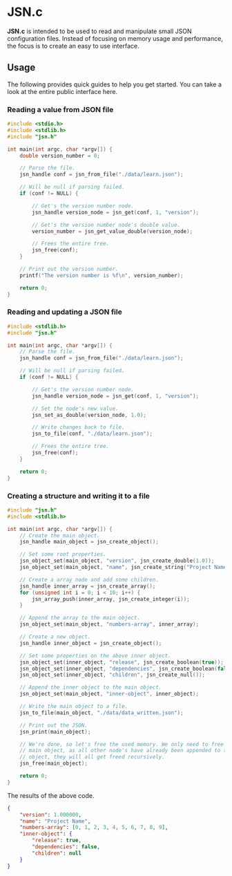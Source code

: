# JSN.c

**JSN.c** is intended to be used to read and manipulate small JSON configuration
files. Instead of focusing on memory usage and performance, the focus is to
create an easy to use interface.

## Usage

The following provides quick guides to help you get started. You can take a
look at the entire public interface here.

### Reading a value from JSON file

```C
#include <stdio.h>
#include <stdlib.h>
#include "jsn.h"

int main(int argc, char *argv[]) {
    double version_number = 0;

    // Parse the file.
    jsn_handle conf = jsn_from_file("./data/learn.json");

    // Will be null if parsing failed.
    if (conf != NULL) {

        // Get's the version number node.
        jsn_handle version_node = jsn_get(conf, 1, "version");

        // Get's the version number node's double value.
        version_number = jsn_get_value_double(version_node);

        // Frees the entire tree.
        jsn_free(conf);
    }

    // Print out the version number.
    printf("The version number is %f\n", version_number);

    return 0;
}
```

### Reading and updating a JSON file

```C
#include <stdlib.h>
#include "jsn.h"

int main(int argc, char *argv[]) {
    // Parse the file.
    jsn_handle conf = jsn_from_file("./data/learn.json");

    // Will be null if parsing failed.
    if (conf != NULL) {

        // Get's the version number node.
        jsn_handle version_node = jsn_get(conf, 1, "version");

        // Set the node's new value.
        jsn_set_as_double(version_node, 1.0);

        // Write changes back to file.
        jsn_to_file(conf, "./data/learn.json");

        // Frees the entire tree.
        jsn_free(conf);
    }

    return 0;
}
```

### Creating a structure and writing it to a file

```C
#include "jsn.h"
#include <stdlib.h>

int main(int argc, char *argv[]) {
    // Create the main object.
    jsn_handle main_object = jsn_create_object();

    // Set some root properties.
    jsn_object_set(main_object, "version", jsn_create_double(1.0));
    jsn_object_set(main_object, "name", jsn_create_string("Project Name"));

    // Create a array node and add some children.
    jsn_handle inner_array = jsn_create_array();
    for (unsigned int i = 0; i < 10; i++) {
        jsn_array_push(inner_array, jsn_create_integer(i));
    }

    // Append the array to the main object.
    jsn_object_set(main_object, "numbers-array", inner_array);

    // Create a new object.
    jsn_handle inner_object = jsn_create_object();

    // Set some properties on the above inner object.
    jsn_object_set(inner_object, "release", jsn_create_boolean(true));
    jsn_object_set(inner_object, "dependencies", jsn_create_boolean(false));
    jsn_object_set(inner_object, "children", jsn_create_null());

    // Append the inner object to the main object.
    jsn_object_set(main_object, "inner-object", inner_object);

    // Write the main object to a file.
    jsn_to_file(main_object, "./data/data_written.json");

    // Print out the JSON.
    jsn_print(main_object);

    // We're done, so let's free the used memory. We only need to free the
    // main object, as all other node's have already been appended to the main
    // object, they will all get freed recursively.
    jsn_free(main_object);

    return 0;
}
```

The results of the above code.

```JSON
{
	"version": 1.000000,
	"name": "Project Name",
	"numbers-array": [0, 1, 2, 3, 4, 5, 6, 7, 8, 9],
	"inner-object": {
		"release": true,
		"dependencies": false,
		"children": null
	}
}
```

